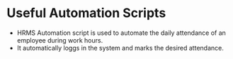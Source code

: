 # Useful Automation Scripts  
- HRMS Automation script is used to automate the daily attendance of an employee during work hours.
- It automatically loggs in the system and marks the desired attendance.
